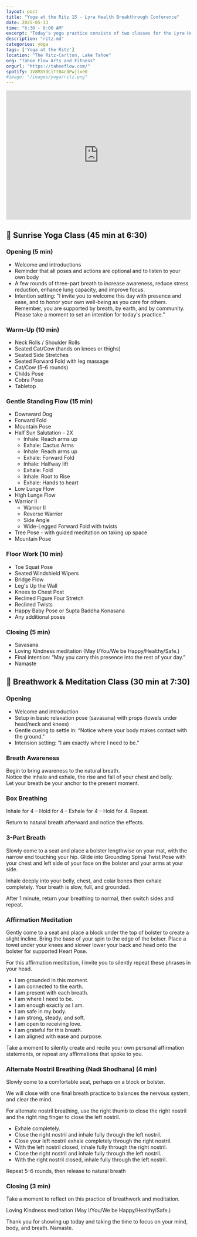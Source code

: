 ```yaml
---
layout: post
title: "Yoga at the Ritz 15 - Lyra Health Breakthrough Conference"
date: 2025-05-13
time: "6:30 - 8:00 AM" 
excerpt: "Today's yoga practice consists of two classes for the Lyra Health Breakthrough Conference. The Sunrise Yoga class at 6:30 invites participants to greet the morning with gentle movements that awaken the body, mind and breath. Accessible to all, you'll leave feeling more grounded and awake in your body for the rest of the day. The Breathwork & Meditation class at 7:30 invites participants take a meditative seat to work on breath and presence through different guided exercises to feel connected and attuned."
description: "ritz.md" 
categories: yoga
tags: ['Yoga at the Ritz']
location: "The Ritz-Carlton, Lake Tahoe"
org: "Tahoe Flow Arts and Fitness"
orgurl: "https://tahoeflow.com/"
spotify: 1V8M3YdCiTtB4cdPwjixe0
#image: "/images/yoga/ritz.png"
---
```


    

<iframe style="border*radius:12px" src="https://open.spotify.com/embed/playlist/{{ page.spotify }}?utm_source=generator" width="100%" height="352" frameBorder="0" allowfullscreen="" allow="autoplay; clipboard*write; encrypted*media; fullscreen; picture*in*picture" loading="lazy"></iframe>  


## 🌅 Sunrise Yoga Class (45 min at 6:30)  

### Opening (5 min)  

- Welcome and introductions
- Reminder that all poses and actions are optional and to listen to your own body
- A few rounds of three-part breath to increase awareness, reduce stress reduction, enhance lung capacity, and improve focus.
- Intention setting: “I invite you to welcome this day with presence and ease, and to honor your own well-being as you care for others. Remember, you are supported by breath, by earth, and by community. Please take a moment to set an intention for today's practice.” 

### Warm-Up (10 min)  

- Neck Rolls / Shoulder Rolls
- Seated Cat/Cow (hands on knees or thighs)
- Seated Side Stretches
- Seated Forward Fold with leg massage
- Cat/Cow (5–6 rounds)
- Childs Pose
- Cobra Pose
- Tabletop

### Gentle Standing Flow (15 min) 

- Downward Dog 
- Forward Fold
- Mountain Pose  
- Half Sun Salutation   – 2X
	- Inhale: Reach arms up
	- Exhale: Cactus Arms
	- Inhale: Reach arms up
	- Exhale: Forward Fold 
	- Inhale: Halfway lift
	- Exhale: Fold
	- Inhale: Root to Rise
	- Exhale: Hands to heart
- Low Lunge Flow
- High Lunge Flow
- Warrior II  
	- Warrior II 
	- Reverse Warrior
	- Side Angle
	- Wide-Legged Forward Fold with twists
- Tree Pose - with guided meditation on taking up space
- Mountain Pose

### Floor Work (10 min)  

- Toe Squat Pose
- Seated Windshield Wipers
- Bridge Flow
- Leg's Up the Wall
- Knees to Chest Post
- Reclined Figure Four Stretch
- Reclined Twists
- Happy Baby Pose or Supta Baddha Konasana
- Any additional poses

### Closing (5 min)  

- Savasana
- Loving Kindness meditation (May I/You/We be Happy/Healthy/Safe.)
- Final intention: “May you carry this presence into the rest of your day.”
- Namaste 


## 🧘️ Breathwork & Meditation Class (30 min at 7:30)

### Opening  

- Welcome and introduction
- Setup in basic relaxation pose (savasana) with props (towels under head/neck and knees) 
- Gentle cueing to settle in: “Notice where your body makes contact with the ground."
- Intension setting: “I am exactly where I need to be.”

### Breath Awareness 

Begin to bring awareness to the natural breath.   
Notice the inhale and exhale, the rise and fall of your chest and belly.  
Let your breath be your anchor to the present moment.    

### Box Breathing  

Inhale for 4 – Hold for 4 – Exhale for 4 – Hold for 4. Repeat.  

Return to natural breath afterward and notice the effects. 

###  3-Part Breath  

Slowly come to a seat and place a bolster lengthwise on your mat, with the narrow end touching your hip. Glide into Grounding Spinal Twist Pose with your chest and left side of your face on the bolster and your arms at your side.  

Inhale deeply into your belly, chest, and colar bones then exhale completely. Your breath is slow, full, and grounded.

After 1 minute, return your breathing to normal, then switch sides and repeat. 

### Affirmation Meditation  

Gently come to a seat and place a block under the top of bolster to create a slight incline. Bring the base of your spin to the edge of the bolser. Place a towel under your knees and slower lower your back and head onto the bolster for supported Heart Pose. 

For this affirmation meditation, I invite you to silently repeat these phrases in your head. 

- I am grounded in this moment.
- I am connected to the earth.
- I am present with each breath.
- I am where I need to be.
- I am enough exactly as I am.
- I am safe in my body.
- I am strong, steady, and soft.
- I am open to receiving love.
- I am grateful for this breath.
- I am aligned with ease and purpose.

Take a moment to silently create and recite your own personal affirmation statements, or repeat any affirmations that spoke to you.


### Alternate Nostril Breathing (Nadi Shodhana) (4 min)

Slowly come to a comfortable seat, perhaps on a block or bolster.

We will close with one final breath practice to balances the nervous system, and clear the mind. 

For alternate nostril breathing, use the right thumb to close the right nostril and the right ring finger to close the left nostril. 

- Exhale completely.
- Close the right nostril and inhale fully through the left nostril. 
- Close your left nostril exhale completely through the right nostril. 
- With the left nostril closed, inhale fully through the right nostril.
- Close the right nostril and inhale fully through the left nostril. 
- With the right nostril closed, inhale fully through the left nostril.

Repeat 5–6 rounds, then release to natural breath


### Closing (3 min) 


Take a moment to reflect on this practice of breathwork and meditation.

Loving Kindness meditation (May I/You/We be Happy/Healthy/Safe.)

Thank you for showing up today and taking the time to focus on your mind, body, and breath. Namaste. 

